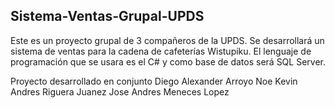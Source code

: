 ## Sistema-Ventas-Grupal-UPDS
Este es un proyecto grupal de 3 compañeros de la UPDS. 
Se desarrollará un sistema de ventas para la cadena de cafeterías Wistupiku. 
El lenguaje de programación que se usara es el C# y como base de datos será SQL Server.

Proyecto desarrollado en conjunto
Diego Alexander Arroyo Noe
Kevin Andres Riguera Juanez
Jose Andres Meneces Lopez